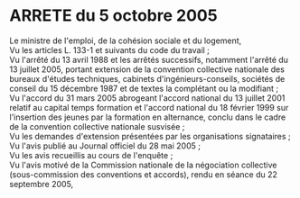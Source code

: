 # ARRETE du 5 octobre 2005

Le ministre de l'emploi, de la cohésion sociale et du logement,  
 Vu les articles L. 133-1 et suivants du code du travail ;  
 Vu l'arrêté du 13 avril 1988 et les arrêtés successifs, notamment l'arrêté du 13 juillet 2005, portant extension de la convention collective nationale des bureaux d'études techniques, cabinets d'ingénieurs-conseils, sociétés de conseil du 15 décembre 1987 et de textes la complétant ou la modifiant ;  
 Vu l'accord du 31 mars 2005 abrogeant l'accord national du 13 juillet 2001 relatif au capital temps formation et l'accord national du 18 février 1999 sur l'insertion des jeunes par la formation en alternance, conclu dans le cadre de la convention collective nationale susvisée ;  
 Vu les demandes d'extension présentées par les organisations signataires ;  
 Vu l'avis publié au Journal officiel du 28 mai 2005 ;  
 Vu les avis recueillis au cours de l'enquête ;  
 Vu l'avis motivé de la Commission nationale de la négociation collective (sous-commission des conventions et accords), rendu en séance du 22 septembre 2005,  
